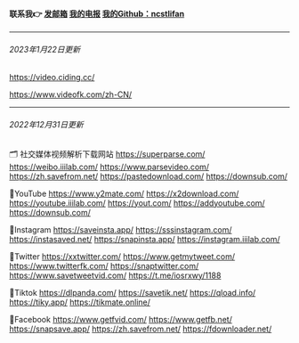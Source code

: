 #### 联系我👉 [发邮箱](mailto:"erzhonglifan@gmail.com")  [我的电报](t.me/ncstlifan)  [我的Github：ncstlifan](https://github.com/ncstlifan/)



---



###### 2023年1月22日更新

https://video.ciding.cc/

https://www.videofk.com/zh-CN/

---



###### 2022年12月31日更新

🗂️ 社交媒体视频解析下载网站
https://superparse.com/
https://weibo.iiilab.com/
https://www.parsevideo.com/
https://zh.savefrom.net/
https://pastedownload.com/
https://downsub.com/


🧡YouTube
https://www.y2mate.com/
https://x2download.com/
https://youtube.iiilab.com/
https://yout.com/
https://addyoutube.com/
https://downsub.com/

💛Instagram
https://saveinsta.app/
https://sssinstagram.com/
https://instasaved.net/
https://snapinsta.app/
https://instagram.iiilab.com/

💚Twitter
https://xxtwitter.com/
https://www.getmytweet.com/
https://www.twitterfk.com/
https://snaptwitter.com/
https://www.savetweetvid.com/
https://t.me/iosrxwy/1188

💜Tiktok
https://dlpanda.com/
https://savetik.net/
https://qload.info/
https://tiky.app/
https://tikmate.online/

🖤Facebook
https://www.getfvid.com/
https://www.getfb.net/
https://snapsave.app/
https://zh.savefrom.net/
https://fdownloader.net/